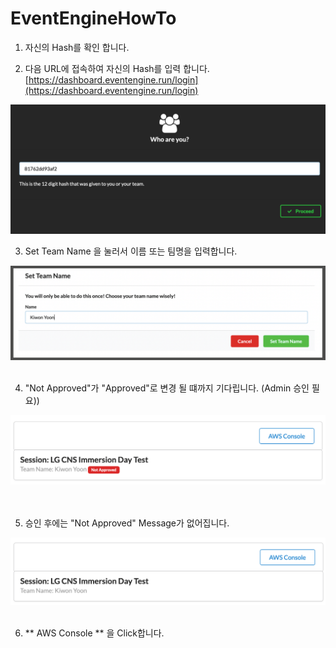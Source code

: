 # EventEngineHowTo
1. 자신의 Hash를 확인 합니다. 


2. 다음 URL에 접속하여 자신의 Hash를 입력 합니다. 
[https://dashboard.eventengine.run/login](https://dashboard.eventengine.run/login)

![Alt](./images/ee-login.png "login page")


3. Set Team Name 을 눌러서 이름 또는 팀명을 입력합니다.

<kbd>   
<img src="images/set-team-name.png" />
</kbd>
<br /><br />

4. "Not Approved"가 "Approved"로 변경 될 떄까지 기다립니다. (Admin 승인 필요))
<kbd>
<img src="images/waiting-approval.png" />
</kbd>
<br /><br /><br />


5. 승인 후에는 "Not Approved" Message가 없어집니다. 
<kbd>
<img src="images/approved.png" />
</kbd>
<br /><br />

6. ** AWS Console ** 을 Click합니다. 


<br /><br />

<br /><br />

<br /><br />

<br /><br />


<br /><br />




